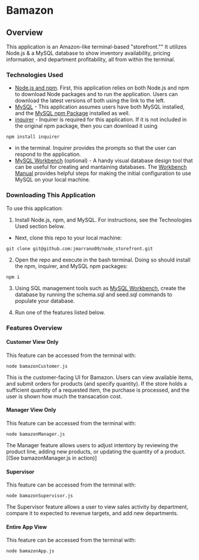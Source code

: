 # Bamazon

## Overview
This application is an Amazon-like terminal-based "storefront."" It utilizes Node.js &amp; a MySQL database to show inventory availability, pricing information, and department profitability, all from within the terminal.

### Technologies Used
- [Node.js and npm](https://nodejs.org/en/download/ "Download Node.js and npm"). First, this application relies on both Node.js and npm to download Node packages and to run the application. Users can download the latest versions of both using the link to the left.
- [MySQL](https://www.mysql.com/ "MySQL") - This application assumes users have both MySQL installed, and the [MySQL npm Package](https://www.npmjs.com/package/mysql "MySQL npm Package") installed as well. 
- [inquirer](http://numbersapi.com/ "inquirer - npm") - Inquirer is required for this application.  If it is not included in the original npm package, then you can download it using
```
npm install inquirer 
```
- in the terminal.  Inquirer provides the prompts so that the user can respond to the application. 
- [MySQL Workbench](https://dev.mysql.com/downloads/workbench/ "Download MySQL Workbench") (optional) - A handy visual database design tool that can be useful for creating and mantaining databases. The [Workbench Manual](https://dev.mysql.com/doc/workbench/en/wb-mysql-connections-new.html "To Manual") provides helpful steps for making the initial configuration to use MySQL on your local machine.

### Downloading This Application
To use this application:

1. Install Node.js, npm, and MySQL. For instructions, see the Technologies Used section below.
- Next, clone this repo to your local machine:
```
git clone git@github.com:jmarrano09/node_storefront.git
```
2. Open the repo and execute in the bash terminal. Doing so should install the npm, inquirer, and MySQL npm packages:
```
npm i
```
3. Using SQL management tools such as [MySQL Workbench](https://dev.mysql.com/downloads/workbench/ "Download MySQL Workbench"), create the database by running the schema.sql and seed.sql commands to populate your database.

4. Run one of the features listed below.

### Features Overview

#### Customer View Only
This feature can be accessed from the terminal with:
```
node bamazonCustomer.js
```

This is the customer-facing UI for Bamazon. Users can view available items, and submit orders for products (and specify quantity). If the store holds a sufficient quantity of a requested item, the purchase is processed, and the user is shown how much the transacation cost.


#### Manager View Only
This feature can be accessed from the terminal with:
```
node bamazonManager.js
```

The Manager feature allows users to adjust intentory by reviewing the product line, adding new products, or updating the quantity of a product. [(See bamazonManager.js in action)]



#### Supervisor
This feature can be accessed from the terminal with:
```
node bamazonSupervisor.js
```
The Supervisor feature allows a user to view sales activity by department, compare it to expected to revenue targets, and add new departments. 

#### Entire App View
This feature can be accessed from the terminal with:
```
node bamazonApp.js
```

